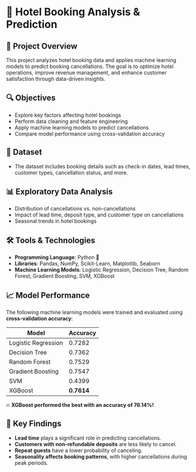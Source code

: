 # 🏨 Hotel Booking Analysis & Prediction

## 📌 Project Overview  
This project analyzes hotel booking data and applies machine learning models to predict booking cancellations. The goal is to optimize hotel operations, improve revenue management, and enhance customer satisfaction through data-driven insights.

## 🔍 Objectives  
- Explore key factors affecting hotel bookings  
- Perform data cleaning and feature engineering  
- Apply machine learning models to predict cancellations  
- Compare model performance using cross-validation accuracy  

## 📂 Dataset  
- The dataset includes booking details such as check-in dates, lead times, customer types, cancellation status, and more.  

## 📊 Exploratory Data Analysis  
- Distribution of cancellations vs. non-cancellations  
- Impact of lead time, deposit type, and customer type on cancellations  
- Seasonal trends in hotel bookings  

## 🛠️ Tools & Technologies  
- **Programming Language**: Python 🐍  
- **Libraries**: Pandas, NumPy, Scikit-Learn, Matplotlib, Seaborn  
- **Machine Learning Models**: Logistic Regression, Decision Tree, Random Forest, Gradient Boosting, SVM, XGBoost  

## 📈 Model Performance  
The following machine learning models were trained and evaluated using **cross-validation accuracy**:

| Model               | Accuracy  |
|---------------------|----------|
| Logistic Regression | 0.7282   |
| Decision Tree       | 0.7362   |
| Random Forest      | 0.7529   |
| Gradient Boosting  | 0.7547   |
| SVM                | 0.4399   |
| XGBoost            | **0.7614**   |

🔥 **XGBoost performed the best with an accuracy of 76.14%!**  

## 🚀 Key Findings  
- **Lead time** plays a significant role in predicting cancellations.  
- **Customers with non-refundable deposits** are less likely to cancel.  
- **Repeat guests** have a lower probability of canceling.  
- **Seasonality affects booking patterns**, with higher cancellations during peak periods.  
 

